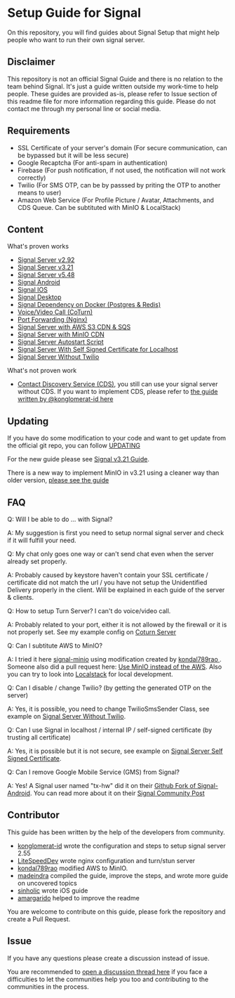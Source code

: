 # Setup Guide for Signal
On this repository, you will find guides about Signal Setup that might help people who want to run their own signal server.

## Disclaimer
This repository is not an official Signal Guide and there is no relation to the team behind Signal. It's just a guide written outside my work-time to help people. 
These guides are provided as-is, please refer to Issue section of this readme file for more information regarding this guide. Please do not contact me through my personal line or social media.

## Requirements
* SSL Certificate of your server's domain (For secure communication, can be bypassed but it will be less secure)
* Google Recaptcha (For anti-spam in authentication)
* Firebase (For push notification, if not used, the notification will not work correctly)
* Twilio (For SMS OTP, can be by passsed by priting the OTP to another means to user)
* Amazon Web Service (For Profile Picture / Avatar, Attachments, and CDS Queue. Can be subtituted with MinIO & LocalStack)

## Content
What's proven works
* [Signal Server v2.92](./signal-server-2.92/)
* [Signal Server v3.21](./signal-server-3.21/)
* [Signal Server v5.48](./signal-server-5.48/)
* [Signal Android](./signal-android/)
* [Signal IOS](./signal-ios/)
* [Signal Desktop](./signal-desktop/)
* [Signal Dependency on Docker (Postgres & Redis)](./signal-docker/)
* [Voice/Video Call  (CoTurn)](./coturn-server/)
* [Port Forwarding (Nginx)](./signal-server-2.92/example-nginx.conf)
* [Signal Server with AWS S3 CDN & SQS](./signal-server-aws-setup/)
* [Signal Server with MinIO CDN](./signal-minio/)
* [Signal Server Autostart Script](./signal-server-autostart/)
* [Signal Server With Self Signed Certificate for Localhost](./signal-server-self-signed-certificate/)
* [Signal Server Without Twilio](./signal-server-no-twilio/)

What's not proven work
* [Contact Discovery Service (CDS)](./signal-server-2.92/example-cds.yml), you still can use your signal server without CDS. If you want to implement CDS, please refer to [ the guide written by @konglomerat-id here](https://github.com/secure-sign/securesign-setup-guide)

## Updating
If you have do some modification to your code and want to get update from the official git repo, you can follow [UPDATING](./UPDATING.md)

For the new guide please see [Signal v3.21 Guide](./signal-server-3.21/).

There is a new way to implement MinIO in v3.21 using a cleaner way than older version, [please see the guide](./signal-server-3.21/MINIO.md)

## FAQ
Q: Will I be able to do ... with Signal?

A: My suggestion is first you need to setup normal signal server and check if it will fulfill your need. 

Q: My chat only goes one way or can't send chat even when the server already set properly.

A: Probably caused by keystore haven't contain your SSL certificate / certificate did not match the url / you have not setup the Unidentified Delivery properly in the client. Will be explained in each guide of the server & clients.

Q: How to setup Turn Server? I can't do voice/video call.

A: Probably related to your port, either it is not allowed by the firewall or it is not properly set. See my example config on [Coturn Server](./coturn-server/example-turnserver.conf)

Q: Can I subtitute AWS to MinIO?

A: I tried it here [signal-minio](./signal-minio/) using modification created by <a href="https://community.signalusers.org/t/amazon-s3-component-replacement-for-text-secure-server-local-installation/5375/18">kondal789rao
</a>. Someone also did a pull request here: <a href="https://github.com/signalapp/signal-server-2.92/pull/76">Use MinIO instead of the AWS</a>. Also you can try to look into <a href="https://github.com/localstack/localstack">Localstack</a> for local development.

Q: Can I disable / change Twilio? (by getting the generated OTP on the server)

A: Yes, it is possible, you need to change TwilioSmsSender Class, see example on [Signal Server Without Twilio](./signal-server-no-twilio/).

Q: Can I use Signal in localhost / internal IP / self-signed certificate (by trusting all certificate)

A: Yes, it is possible but it is not secure, see example on [Signal Server Self Signed Certificate](./signal-server-self-signed-certificate/).

Q: Can I remove Google Mobile Service (GMS) from Signal?

A: Yes! A Signal user named "tx-hw" did it on their <a href="https://github.com/tw-hx/Signal-Android/tree/4.60.5.0-FOSS">Github Fork of Signal-Android</a>. You can read more about it on their <a href="https://community.signalusers.org/t/ive-removed-gms-from-the-signal-website-build-its-now-completely-open-source/14382">Signal Community Post</a>

## Contributor
This guide has been written by the help of the developers from community.

* [konglomerat-id](https://github.com/on-premise-signal/signal-setup-guide) wrote the configuration and steps to setup signal server 2.55 
* [LiteSpeedDev](https://github.com/LiteSpeedDev/SignalApp-Setup) wrote nginx configuration and turn/stun server 
* [kondal789rao](https://community.signalusers.org/t/amazon-s3-component-replacement-for-text-secure-server-local-installation/5375/18) modified AWS to MinIO.
* [madeindra](https://github.com/madeindra/setup-guide) compiled the guide, improve the steps, and wrote more guide on uncovered topics
* [sinholic](https://github.com/sinholic) wrote iOS guide
* [amargarido](https://github.com/amargarido) helped to improve the readme

You are welcome to contribute on this guide, please fork the repository and create a Pull Request.

## Issue
If you have any questions please create a discussion instead of issue.

You are recommended to <a href="https://github.com/madeindra/setup-guide/discussions/new">open a discussion thread here</a> if you face a difficulties to let the communities help you too and contributing to the communities in the process.
